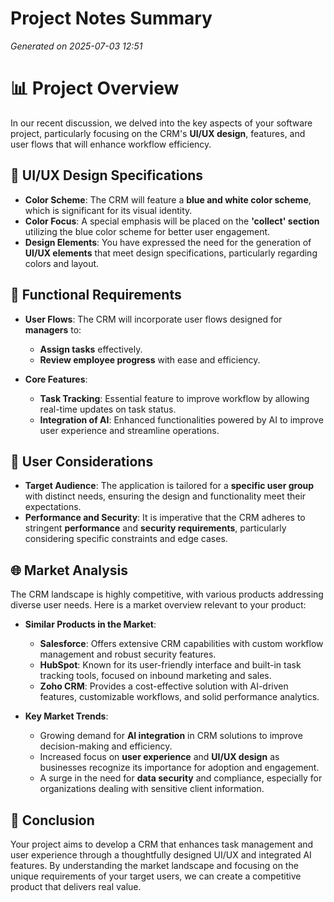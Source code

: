 # Project Notes Summary

*Generated on 2025-07-03 12:51*

# 📊 **Project Overview**

In our recent discussion, we delved into the key aspects of your software project, particularly focusing on the CRM's **UI/UX design**, features, and user flows that will enhance workflow efficiency.

## 🎨 **UI/UX Design Specifications**

- **Color Scheme**: The CRM will feature a **blue and white color scheme**, which is significant for its visual identity.
- **Color Focus**: A special emphasis will be placed on the **'collect' section** utilizing the blue color scheme for better user engagement.
- **Design Elements**: You have expressed the need for the generation of **UI/UX elements** that meet design specifications, particularly regarding colors and layout.

## 🔧 **Functional Requirements**

- **User Flows**: The CRM will incorporate user flows designed for **managers** to:
  - **Assign tasks** effectively.
  - **Review employee progress** with ease and efficiency.
  
- **Core Features**:
  - **Task Tracking**: Essential feature to improve workflow by allowing real-time updates on task status.
  - **Integration of AI**: Enhanced functionalities powered by AI to improve user experience and streamline operations. 

## 🚀 **User Considerations**

- **Target Audience**: The application is tailored for a **specific user group** with distinct needs, ensuring the design and functionality meet their expectations.
- **Performance and Security**: It is imperative that the CRM adheres to stringent **performance** and **security requirements**, particularly considering specific constraints and edge cases.

## 🌐 **Market Analysis**

The CRM landscape is highly competitive, with various products addressing diverse user needs. Here is a market overview relevant to your product:

- **Similar Products in the Market**:
  - **Salesforce**: Offers extensive CRM capabilities with custom workflow management and robust security features.
  - **HubSpot**: Known for its user-friendly interface and built-in task tracking tools, focused on inbound marketing and sales.
  - **Zoho CRM**: Provides a cost-effective solution with AI-driven features, customizable workflows, and solid performance analytics.
  
- **Key Market Trends**:
  - Growing demand for **AI integration** in CRM solutions to improve decision-making and efficiency.
  - Increased focus on **user experience** and **UI/UX design** as businesses recognize its importance for adoption and engagement.
  - A surge in the need for **data security** and compliance, especially for organizations dealing with sensitive client information.

## 📝 **Conclusion**

Your project aims to develop a CRM that enhances task management and user experience through a thoughtfully designed UI/UX and integrated AI features. By understanding the market landscape and focusing on the unique requirements of your target users, we can create a competitive product that delivers real value.